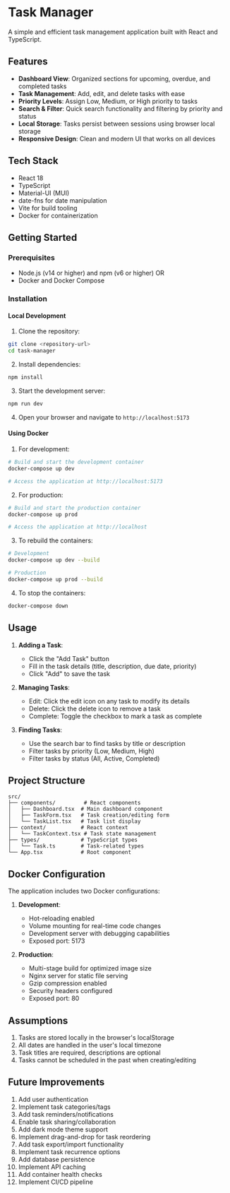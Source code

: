# Task Manager

A simple and efficient task management application built with React and TypeScript.

## Features

- **Dashboard View**: Organized sections for upcoming, overdue, and completed tasks
- **Task Management**: Add, edit, and delete tasks with ease
- **Priority Levels**: Assign Low, Medium, or High priority to tasks
- **Search & Filter**: Quick search functionality and filtering by priority and status
- **Local Storage**: Tasks persist between sessions using browser local storage
- **Responsive Design**: Clean and modern UI that works on all devices

## Tech Stack

- React 18
- TypeScript
- Material-UI (MUI)
- date-fns for date manipulation
- Vite for build tooling
- Docker for containerization

## Getting Started

### Prerequisites

- Node.js (v14 or higher) and npm (v6 or higher)
  OR
- Docker and Docker Compose

### Installation

#### Local Development

1. Clone the repository:
```bash
git clone <repository-url>
cd task-manager
```

2. Install dependencies:
```bash
npm install
```

3. Start the development server:
```bash
npm run dev
```

4. Open your browser and navigate to `http://localhost:5173`

#### Using Docker

1. For development:
```bash
# Build and start the development container
docker-compose up dev

# Access the application at http://localhost:5173
```

2. For production:
```bash
# Build and start the production container
docker-compose up prod

# Access the application at http://localhost
```

3. To rebuild the containers:
```bash
# Development
docker-compose up dev --build

# Production
docker-compose up prod --build
```

4. To stop the containers:
```bash
docker-compose down
```

## Usage

1. **Adding a Task**:
   - Click the "Add Task" button
   - Fill in the task details (title, description, due date, priority)
   - Click "Add" to save the task

2. **Managing Tasks**:
   - Edit: Click the edit icon on any task to modify its details
   - Delete: Click the delete icon to remove a task
   - Complete: Toggle the checkbox to mark a task as complete

3. **Finding Tasks**:
   - Use the search bar to find tasks by title or description
   - Filter tasks by priority (Low, Medium, High)
   - Filter tasks by status (All, Active, Completed)

## Project Structure

```
src/
├── components/         # React components
│   ├── Dashboard.tsx  # Main dashboard component
│   ├── TaskForm.tsx   # Task creation/editing form
│   └── TaskList.tsx   # Task list display
├── context/           # React context
│   └── TaskContext.tsx # Task state management
├── types/             # TypeScript types
│   └── Task.ts        # Task-related types
└── App.tsx            # Root component
```

## Docker Configuration

The application includes two Docker configurations:

1. **Development**:
   - Hot-reloading enabled
   - Volume mounting for real-time code changes
   - Development server with debugging capabilities
   - Exposed port: 5173

2. **Production**:
   - Multi-stage build for optimized image size
   - Nginx server for static file serving
   - Gzip compression enabled
   - Security headers configured
   - Exposed port: 80

## Assumptions

1. Tasks are stored locally in the browser's localStorage
2. All dates are handled in the user's local timezone
3. Task titles are required, descriptions are optional
4. Tasks cannot be scheduled in the past when creating/editing

## Future Improvements

1. Add user authentication
2. Implement task categories/tags
3. Add task reminders/notifications
4. Enable task sharing/collaboration
5. Add dark mode theme support
6. Implement drag-and-drop for task reordering
7. Add task export/import functionality
8. Implement task recurrence options
9. Add database persistence
10. Implement API caching
11. Add container health checks
12. Implement CI/CD pipeline
